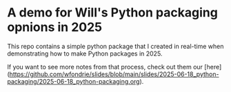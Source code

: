 # A demo for Will's Python packaging opnions in 2025

This repo contains a simple python package that I created in real-time when demonstrating how to make Python packages in 2025.

If you want to see more notes from that process, check out them our [here] (https://github.com/wfondrie/slides/blob/main/slides/2025-06-18_python-packaging/2025-06-18_python-packaging.org).
